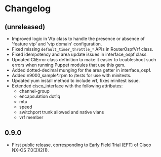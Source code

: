 Changelog
=========

(unreleased)
------------

* Improved logic in Vtp class to handle the presence or absence of
  'feature vtp' and 'vtp domain' configuration.
* Fixed missing `default_timer_throttle_*` APIs in RouterOspfVrf class.
* Fixed idempotency and area update issues in interface_ospf class.
* Updated CliError class definition to make it easier to troubleshoot such
  errors when running Puppet modules that use this gem.
* Added dotted-decimal munging for the area getter in interface_ospf.
* Added n9000_sample*.rpm to /tests for use with minitests.
* Updated yum install method to include vrf, fixes minitest issue.
* Extended cisco_interface with the following attributes:
  * channel-group
  * encapsulation dot1q
  * mtu
  * speed
  * switchport trunk allowed and native vlans
  * vrf member

0.9.0
-----

* First public release, corresponding to Early Field Trial (EFT) of
  Cisco NX-OS 7.0(3)I2(1).
